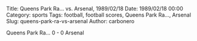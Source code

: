 Title: Queens Park Ra… vs. Arsenal, 1989/02/18
Date: 1989/02/18 00:00
Category: sports
Tags: football, football scores, Queens Park Ra…, Arsenal
Slug: queens-park-ra-vs-arsenal
Author: carbonero


Queens Park Ra… 0 - 0 Arsenal
